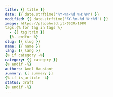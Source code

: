 ```yaml
---
title: {{ title }}
date: {{ date.strftime('%Y-%m-%d %H:%M') }}
modified: {{ date.strftime('%Y-%m-%d %H:%M') }}
image: https://placehold.it/1920x1080
tags:{% for tag in tags %}
  - {{ tag|trim }}
  {%- endfor %}
slug: {{ slug }}
name: {{ name }}
lang: {{ lang }}
{% if category -%}
category: {{ category }}
{% endif -%}
authors: Axel Haustant
summary: {{ summary }}
{% if is_article -%}
status: draft
{% endif -%}
---
```

